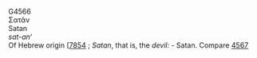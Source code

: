 G4566  
Σατᾶν  
Satan  
*sat-an‘*  
Of Hebrew origin \[[7854](h7854) ; *Satan*, that is, the *devil:* -
Satan. Compare [4567](g4567)  
